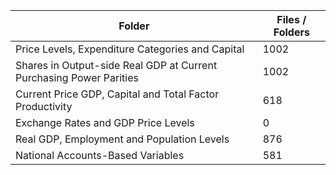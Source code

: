 | Folder                                                              |   Files / Folders |
|---------------------------------------------------------------------|-------------------|
| Price Levels, Expenditure Categories and Capital                    |              1002 |
| Shares in Output-side Real GDP at Current Purchasing Power Parities |              1002 |
| Current Price GDP, Capital and Total Factor Productivity            |               618 |
| Exchange Rates and GDP Price Levels                                 |                 0 |
| Real GDP, Employment and Population Levels                          |               876 |
| National Accounts-Based Variables                                   |               581 |